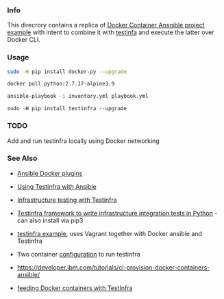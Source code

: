 ### Info
This direcrory contains a replica of [Docker Container Ansnible project example](https://github.com/Ilhicas/ansible-docker-example) with intent to combine it with [testinfa]() and execute the latter over Docker CLI.
### Usage
```sh
sudo -H pip install docker-py --upgrade
```
```sh
docker pull python:2.7.17-alpine3.9
```
```sh
ansible-playbook -i inventory.yml playbook.yml
```

```su
sudo -H pip install testinfra --upgrade
```
### TODO

Add and run testinfra locally using Docker networking

### See Also

 * [Ansible Docker plugins](https://docs.ansible.com/ansible/2.5/scenario_guides/guide_docker.html)



 * [Using Testinfra with Ansible](https://opensource.com/article/19/5/using-testinfra-ansible-verify-server-state)
 * [Infrastructure testing with Testinfra](https://philpep.org/blog/infrastructure-testing-with-testinfra/)
 * [Testinfra framework to  write infrastructure integration tests in Python](https://github.com/philpep/testinfra) - can also install via pip3

  * [testinfra example](https://github.com/philpep/test-driven-infrastructure-example), uses Vagrant together with Docker ansible and Testinfra
  * Two container [configuration](https://github.com/tuxpiper/ansible-testinfra-docker) to run testinfra
  * https://developer.ibm.com/tutorials/cl-provision-docker-containers-ansible/
  * [feeding Docker containers with TestInfra](https://medium.com/@colinwren/configuration-testing-your-docker-containers-with-testinfra-58e79ae85be0)

